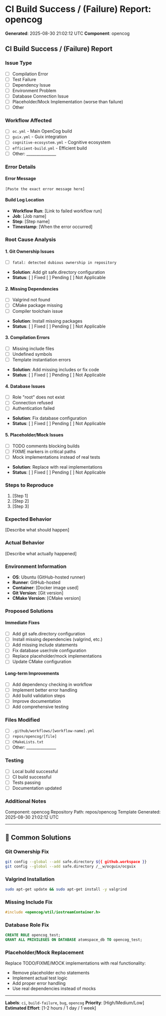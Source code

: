 # CI Build Success / (Failure) Report: opencog

**Generated**: 2025-08-30 21:02:12 UTC
**Component**: opencog

## CI Build Success / (Failure) Report

### **Issue Type**
- [ ] Compilation Error
- [ ] Test Failure
- [ ] Dependency Issue
- [ ] Environment Problem
- [ ] Database Connection Issue
- [ ] Placeholder/Mock Implementation (worse than failure)
- [ ] Other

### **Workflow Affected**
- [ ] `oc.yml` - Main OpenCog build
- [ ] `guix.yml` - Guix integration
- [ ] `cognitive-ecosystem.yml` - Cognitive ecosystem
- [ ] `efficient-build.yml` - Efficient build
- [ ] Other: _______________

### **Error Details**

#### **Error Message**
```
[Paste the exact error message here]
```

#### **Build Log Location**
- **Workflow Run**: [Link to failed workflow run]
- **Job**: [Job name]
- **Step**: [Step name]
- **Timestamp**: [When the error occurred]

### **Root Cause Analysis**

#### **1. Git Ownership Issues**
- [ ] `fatal: detected dubious ownership in repository`
- **Solution**: Add git safe.directory configuration
- **Status**: [ ] Fixed [ ] Pending [ ] Not Applicable

#### **2. Missing Dependencies**
- [ ] Valgrind not found
- [ ] CMake package missing
- [ ] Compiler toolchain issue
- **Solution**: Install missing packages
- **Status**: [ ] Fixed [ ] Pending [ ] Not Applicable

#### **3. Compilation Errors**
- [ ] Missing include files
- [ ] Undefined symbols
- [ ] Template instantiation errors
- **Solution**: Add missing includes or fix code
- **Status**: [ ] Fixed [ ] Pending [ ] Not Applicable

#### **4. Database Issues**
- [ ] Role "root" does not exist
- [ ] Connection refused
- [ ] Authentication failed
- **Solution**: Fix database configuration
- **Status**: [ ] Fixed [ ] Pending [ ] Not Applicable

#### **5. Placeholder/Mock Issues**
- [ ] TODO comments blocking builds
- [ ] FIXME markers in critical paths
- [ ] Mock implementations instead of real tests
- **Solution**: Replace with real implementations
- **Status**: [ ] Fixed [ ] Pending [ ] Not Applicable

### **Steps to Reproduce**
1. [Step 1]
2. [Step 2]
3. [Step 3]

### **Expected Behavior**
[Describe what should happen]

### **Actual Behavior**
[Describe what actually happened]

### **Environment Information**
- **OS**: Ubuntu (GitHub-hosted runner)
- **Runner**: GitHub-hosted
- **Container**: [Docker image used]
- **Git Version**: [Git version]
- **CMake Version**: [CMake version]

### **Proposed Solutions**

#### **Immediate Fixes**
- [ ] Add git safe.directory configuration
- [ ] Install missing dependencies (valgrind, etc.)
- [ ] Add missing include statements
- [ ] Fix database user/role configuration
- [ ] Replace placeholder/mock implementations
- [ ] Update CMake configuration

#### **Long-term Improvements**
- [ ] Add dependency checking in workflow
- [ ] Implement better error handling
- [ ] Add build validation steps
- [ ] Improve documentation
- [ ] Add comprehensive testing

### **Files Modified**
- [ ] `.github/workflows/[workflow-name].yml`
- [ ] `repos/opencog/[file]`
- [ ] `CMakeLists.txt`
- [ ] Other: _______________

### **Testing**
- [ ] Local build successful
- [ ] CI build successful
- [ ] Tests passing
- [ ] Documentation updated

### **Additional Notes**
Component: opencog
Repository Path: repos/opencog
Template Generated: 2025-08-30 21:02:12 UTC

---

## 🔧 Common Solutions

### **Git Ownership Fix**
```bash
git config --global --add safe.directory ${{ github.workspace }}
git config --global --add safe.directory /__w/ocguix/ocguix
```

### **Valgrind Installation**
```bash
sudo apt-get update && sudo apt-get install -y valgrind
```

### **Missing Include Fix**
```cpp
#include <opencog/util/iostreamContainer.h>
```

### **Database Role Fix**
```sql
CREATE ROLE opencog_test;
GRANT ALL PRIVILEGES ON DATABASE atomspace_db TO opencog_test;
```

### **Placeholder/Mock Replacement**
Replace TODO/FIXME/MOCK implementations with real functionality:
- Remove placeholder echo statements
- Implement actual test logic
- Add proper error handling
- Use real dependencies instead of mocks

---

**Labels**: `ci`, `build-failure`, `bug`, `opencog`
**Priority**: [High/Medium/Low]
**Estimated Effort**: [1-2 hours / 1 day / 1 week]
